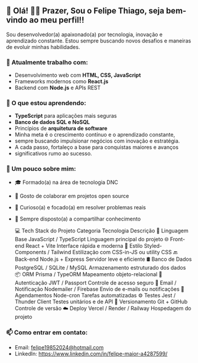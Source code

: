 ## 👋 Olá! 👋😄 Prazer, Sou o Felipe Thiago, seja bem-vindo ao meu perfil!!

Sou desenvolvedor(a) apaixonado(a) por tecnologia, inovação e aprendizado constante. Estou sempre buscando novos desafios e maneiras de evoluir minhas habilidades.

### 💼 Atualmente trabalho com:
- Desenvolvimento web com **HTML, CSS, JavaScript**
- Frameworks modernos como **React.js**
- Backend com **Node.js** e APIs REST

### 🚀 O que estou aprendendo:
- **TypeScript** para aplicações mais seguras
- **Banco de dados SQL e NoSQL**
- Princípios de **arquitetura de software**
- Minha meta é o crescimento contínuo e o aprendizado constante,
- sempre buscando impulsionar negócios com inovação e estratégia.
- A cada passo, fortaleço a base para conquistas maiores e avanços
- significativos rumo ao sucesso.

### 🌟 Um pouco sobre mim:
- 🎓 Formado(a) na área de tecnologia DNC
- 🤝 Gosto de colaborar em projetos open source
- 🧠 Curioso(a) e focado(a) em resolver problemas reais
- 💬 Sempre disposto(a) a compartilhar conhecimento

  💻 Tech Stack do Projeto
Categoria	Tecnologia	Descrição
🎯 Linguagem Base	JavaScript / TypeScript	Linguagem principal do projeto
🌐 Front-end	React + Vite	Interface rápida e moderna
🎨 Estilo	Styled-Components / Tailwind	Estilização com CSS-in-JS ou utility CSS
🔙 Back-end	Node.js + Express	Servidor leve e eficiente
🛢️ Banco de Dados	PostgreSQL / SQLite / MySQL	Armazenamento estruturado dos dados
📦 ORM	Prisma / TypeORM	Mapeamento objeto-relacional
🔐 Autenticação	JWT / Passport	Controle de acesso seguro
📨 Email / Notificação	Nodemailer / Firebase	Envio de e-mails ou notificações
🔁 Agendamentos	Node-cron	Tarefas automatizadas
⚙️ Testes	Jest / Thunder Client	Testes unitários e de API
📁 Versionamento	Git + GitHub	Controle de versão
☁️ Deploy	Vercel / Render / Railway	Hospedagem do projeto

### 📫 Como entrar em contato:
- Email: felipe19852024@hotmail.com
- LinkedIn: https://www.linkedin.com/in/felipe-maior-a4287599/



